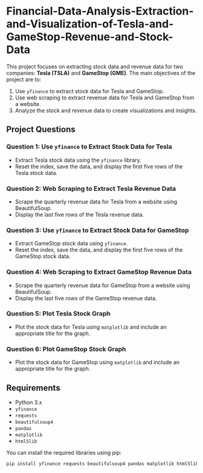 # Financial-Data-Analysis-Extraction-and-Visualization-of-Tesla-and-GameStop-Revenue-and-Stock-Data

This project focuses on extracting stock data and revenue data for two companies: **Tesla (TSLA)** and **GameStop (GME)**. The main objectives of the project are to:

1. Use `yfinance` to extract stock data for Tesla and GameStop.
2. Use web scraping to extract revenue data for Tesla and GameStop from a website.
3. Analyze the stock and revenue data to create visualizations and insights.

## Project Questions

### Question 1: Use `yfinance` to Extract Stock Data for Tesla
- Extract Tesla stock data using the `yfinance` library.
- Reset the index, save the data, and display the first five rows of the Tesla stock data.

### Question 2: Web Scraping to Extract Tesla Revenue Data
- Scrape the quarterly revenue data for Tesla from a website using BeautifulSoup.
- Display the last five rows of the Tesla revenue data.

### Question 3: Use `yfinance` to Extract Stock Data for GameStop
- Extract GameStop stock data using `yfinance`.
- Reset the index, save the data, and display the first five rows of the GameStop stock data.

### Question 4: Web Scraping to Extract GameStop Revenue Data
- Scrape the quarterly revenue data for GameStop from a website using BeautifulSoup.
- Display the last five rows of the GameStop revenue data.

### Question 5: Plot Tesla Stock Graph
- Plot the stock data for Tesla using `matplotlib` and include an appropriate title for the graph.

### Question 6: Plot GameStop Stock Graph
- Plot the stock data for GameStop using `matplotlib` and include an appropriate title for the graph.

## Requirements

- Python 3.x
- `yfinance`
- `requests`
- `beautifulsoup4`
- `pandas`
- `matplotlib`
- `html5lib`

You can install the required libraries using pip:

```bash
pip install yfinance requests beautifulsoup4 pandas matplotlib html5lib
